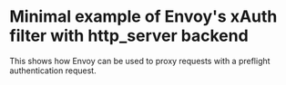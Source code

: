 # Minimal example of Envoy's xAuth filter with http_server backend

This shows how Envoy can be used to proxy requests with a preflight authentication request.
